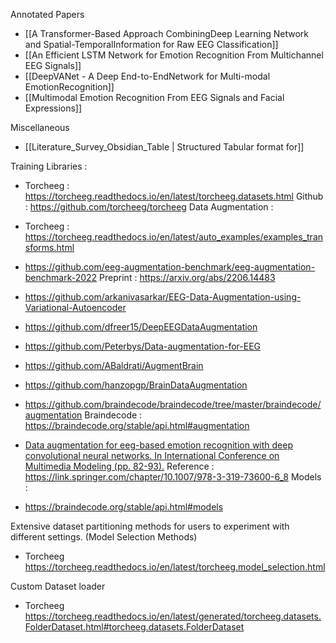 Annotated Papers 
- [[A Transformer-Based Approach CombiningDeep Learning Network and Spatial-TemporalInformation for Raw EEG Classification]]
- [[An Efficient LSTM Network for Emotion Recognition From Multichannel EEG Signals]]
- [[DeepVANet - A Deep End-to-EndNetwork for Multi-modal EmotionRecognition]]
- [[Multimodal Emotion Recognition From EEG Signals and Facial Expressions]]

Miscellaneous 
- [[Literature_Survey_Obsidian_Table | Structured Tabular format  for]]

Training Libraries :

- Torcheeg : https://torcheeg.readthedocs.io/en/latest/torcheeg.datasets.html  Github :  https://github.com/torcheeg/torcheeg
Data Augmentation :  
- Torcheeg : https://torcheeg.readthedocs.io/en/latest/auto_examples/examples_transforms.html
- https://github.com/eeg-augmentation-benchmark/eeg-augmentation-benchmark-2022 Preprint :  https://arxiv.org/abs/2206.14483
- https://github.com/arkanivasarkar/EEG-Data-Augmentation-using-Variational-Autoencoder 
- https://github.com/dfreer15/DeepEEGDataAugmentation
- https://github.com/Peterbys/Data-augmentation-for-EEG
- https://github.com/ABaldrati/AugmentBrain
- https://github.com/hanzopgp/BrainDataAugmentation
- https://github.com/braindecode/braindecode/tree/master/braindecode/augmentation Braindecode : https://braindecode.org/stable/api.html#augmentation
- [Data augmentation for eeg-based emotion recognition with deep convolutional neural networks. In International Conference on Multimedia Modeling (pp. 82-93).](https://link.springer.com/chapter/10.1007/978-3-319-73600-6_8)  Reference  :  https://link.springer.com/chapter/10.1007/978-3-319-73600-6_8
Models : 

- https://braindecode.org/stable/api.html#models


Extensive dataset partitioning methods for users to experiment with different settings. (Model  Selection Methods)
- Torcheeg https://torcheeg.readthedocs.io/en/latest/torcheeg.model_selection.html

Custom Dataset  loader 
- Torcheeg https://torcheeg.readthedocs.io/en/latest/generated/torcheeg.datasets.FolderDataset.html#torcheeg.datasets.FolderDataset